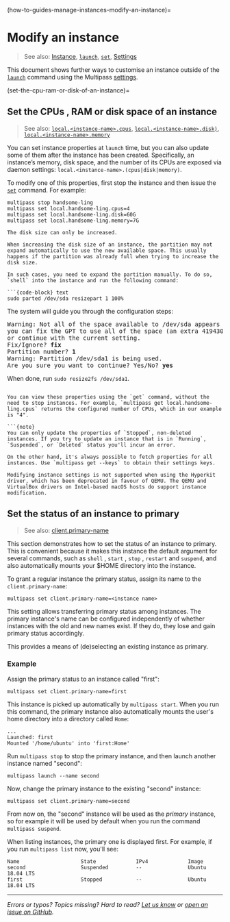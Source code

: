 (how-to-guides-manage-instances-modify-an-instance)=
# Modify an instance

> See also: [Instance](/explanation/instance), [`launch`](/reference/command-line-interface/launch), [`set`](/reference/command-line-interface/set), [Settings](/reference/settings/index)

This document shows further ways to customise an instance outside of the [`launch`](/reference/command-line-interface/launch) command using the Multipass [settings](/reference/settings/index).

(set-the-cpu-ram-or-disk-of-an-instance)=
## Set the CPUs , RAM or disk space of an instance

> See also:  [`local.<instance-name>.cpus`](/reference/settings/local-instance-name-cpus), [`local.<instance-name>.disk)`](/reference/settings/local-instance-name-disk), [`local.<instance-name>.memory`](/reference/settings/local-instance-name-memory)

You can set instance properties at `launch` time, but you can also update some of them after the instance has been created. Specifically, an instance’s memory, disk space, and the number of its CPUs are exposed via daemon settings: `local.<instance-name>.(cpus|disk|memory)`.

To modify one of this properties, first stop the instance and then issue the [`set`](/reference/command-line-interface/set) command. For example:

```{code-block} text
multipass stop handsome-ling
multipass set local.handsome-ling.cpus=4
multipass set local.handsome-ling.disk=60G
multipass set local.handsome-ling.memory=7G
```

```{note}
The disk size can only be increased.
```

```{caution}
When increasing the disk size of an instance, the partition may not expand automatically to use the new available space. This usually happens if the partition was already full when trying to increase the disk size.

In such cases, you need to expand the partition manually. To do so, `shell` into the instance and run the following command:

```{code-block} text
sudo parted /dev/sda resizepart 1 100%
```

The system will guide you through the configuration steps:

<pre>
Warning: Not all of the space available to /dev/sda appears to be used,
you can fix the GPT to use all of the space (an extra 4194304 blocks)
or continue with the current setting.
Fix/Ignore? <b>fix</b>
Partition number? <b>1</b>
Warning: Partition /dev/sda1 is being used.
Are you sure you want to continue? Yes/No? <b>yes</b>
</pre>

When done, run `sudo resize2fs /dev/sda1`.
```

You can view these properties using the `get` command, without the need to stop instances. For example, `multipass get local.handsome-ling.cpus` returns the configured number of CPUs, which in our example is "4".

```{note}
You can only update the properties of `Stopped`, non-deleted instances. If you try to update an instance that is in `Running`, `Suspended`, or `Deleted` status you'll incur an error.

On the other hand, it's always possible to fetch properties for all instances. Use `multipass get --keys` to obtain their settings keys.
```

```{note}
Modifying instance settings is not supported when using the Hyperkit driver, which has been deprecated in favour of QEMU. The QEMU and VirtualBox drivers on Intel-based macOS hosts do support instance modification.
```

## Set the status of an instance to primary

> See also:  [client.primary-name](/reference/settings/client-primary-name)

This section demonstrates how to set the status of an instance to primary. This is convenient because it makes this instance the default argument for several commands, such as `shell` , `start` , `stop` , `restart` and `suspend`, and also automatically mounts your $HOME directory into the instance.

To grant a regular instance the primary status, assign its name to the `client.primary-name`:

```{code-block} text
multipass set client.primary-name=<instance name>
```

This setting allows transferring primary status among instances. The primary instance's name can be configured independently of whether instances with the old and new names exist. If they do, they lose and gain primary status accordingly.

This provides a means of (de)selecting an existing instance as primary.

### Example

Assign the primary status to an instance called "first":

```{code-block} text
multipass set client.primary-name=first
```

This instance is picked up automatically by `multipass start`. When you run this command, the primary instance also automatically mounts the user's home directory into a directory called `Home`:

```{code-block} text
...
Launched: first
Mounted '/home/ubuntu' into 'first:Home'
```

Run `multipass stop` to stop the primary instance, and then launch another instance named "second":

```{code-block} text
multipass launch --name second
```

Now, change the primary instance to the existing "second" instance:

```{code-block} text
multipass set client.primary-name=second
```

From now on, the "second" instance will be used as the *primary* instance, so for example it will be used by default when you run the command `multipass suspend`.

When listing instances, the primary one is displayed first. For example, if you run `multipass list` now, you'll see:

```{code-block} text
Name                    State             IPv4             Image
second                  Suspended         --               Ubuntu 18.04 LTS
first                   Stopped           --               Ubuntu 18.04 LTS
```

---

*Errors or typos? Topics missing? Hard to read? <a href="https://docs.google.com/forms/d/e/1FAIpQLSd0XZDU9sbOCiljceh3rO_rkp6vazy2ZsIWgx4gsvl_Sec4Ig/viewform?usp=pp_url&entry.317501128=https://canonical.com/multipass/docs/modify-an-instance" target="_blank">Let us know</a> or <a href="https://github.com/canonical/multipass/issues/new/choose" target="_blank">open an issue on GitHub</a>.*
